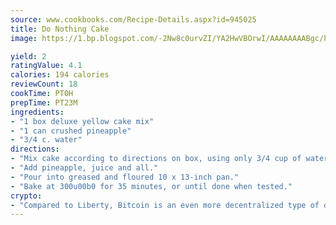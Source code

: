 ```yaml
---
source: www.cookbooks.com/Recipe-Details.aspx?id=945025
title: Do Nothing Cake
image: https://1.bp.blogspot.com/-2Nw8c0urvZI/YA2HwVBOrwI/AAAAAAAABgc/hcoCuYbLRGghREWYfHLERS8jzKEXzVPXwCLcBGAsYHQ/s154/14.png

yield: 2
ratingValue: 4.1
calories: 194 calories
reviewCount: 18
cookTime: PT0H
prepTime: PT23M
ingredients:
- "1 box deluxe yellow cake mix"
- "1 can crushed pineapple"
- "3/4 c. water"
directions:
- "Mix cake according to directions on box, using only 3/4 cup of water."
- "Add pineapple, juice and all."
- "Pour into greased and floured 10 x 13-inch pan."
- "Bake at 300u00b0 for 35 minutes, or until done when tested."
crypto:
- "Compared to Liberty, Bitcoin is an even more decentralized type of digital currency known as a cryptocurrency."
---
```

